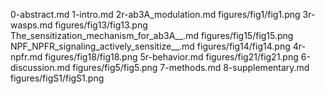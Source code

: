 0-abstract.md
1-intro.md
2r-ab3A_modulation.md
figures/fig1/fig1.png
3r-wasps.md
figures/fig13/fig13.png
The_sensitization_mechanism_for_ab3A__.md
figures/fig15/fig15.png
NPF_NPFR_signaling_actively_sensitize__.md
figures/fig14/fig14.png
4r-npfr.md
figures/fig18/fig18.png
5r-behavior.md
figures/fig21/fig21.png
6-discussion.md
figures/fig5/fig5.png
7-methods.md
8-supplementary.md
figures/figS1/figS1.png